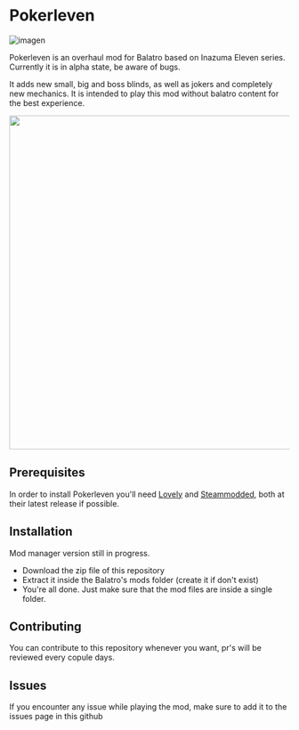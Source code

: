 # Pokerleven
![imagen](https://github.com/user-attachments/assets/55e1390b-415e-41e3-be33-867bd37e11f9)

Pokerleven is an overhaul mod for Balatro based on Inazuma Eleven series. Currently it is in alpha state, be aware of bugs.

It adds new small, big and boss blinds, as well as jokers and completely new mechanics.
It is intended to play this mod without balatro content for the best experience.

<p align="center">
  <img src="https://github.com/user-attachments/assets/22d61d9e-a2fa-4616-add4-71ae4fd1065c" width="600">
</p>

## Prerequisites
In order to install Pokerleven you'll need [Lovely](https://github.com/ethangreen-dev/lovely-injector) and [Steammodded](https://github.com/Steamopollys/Steamodded), both at their latest release if possible.

## Installation
Mod manager version still in progress.

- Download the zip file of this repository
- Extract it inside the Balatro's mods folder (create it if don't exist)
- You're all done. Just make sure that the mod files are inside a single folder.

## Contributing
You can contribute to this repository whenever you want, pr's will be reviewed every copule days.

## Issues
If you encounter any issue while playing the mod, make sure to add it to the issues page in this github
